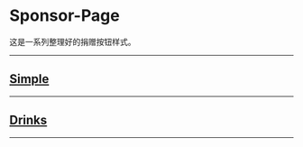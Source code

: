 # Sponsor-Page

这是一系列整理好的捐赠按钮样式。

---

## [Simple](https://wugenqiang.github.io/sponsor-page/simple/)



---

## [Drinks](https://wugenqiang.github.io/sponsor-page/drinks/)


---



